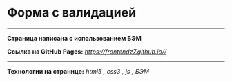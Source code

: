  # Форма с валидацией

---

**Страница написана с использованием БЭМ**

**Ссылка на GitHub Pages:**
*https://frontendz7.github.io//*

---

**Технологии на странице:**
_html5 , css3 , js , БЭМ_

